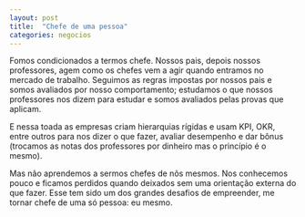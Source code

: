 ```yaml
---
layout: post
title:  "Chefe de uma pessoa"
categories: negocios
---
```


Fomos condicionados a termos chefe. Nossos pais, depois nossos professores, agem como os chefes vem a agir quando entramos no mercado de trabalho. Seguimos as regras impostas por nossos pais e somos avaliados por nosso comportamento; estudamos o que nossos professores nos dizem para estudar e somos avaliados pelas provas que aplicam.

E nessa toada as empresas criam hierarquias rígidas e usam KPI, OKR, entre outros para nos dizer o que fazer,  avaliar desempenho e dar bônus (trocamos as notas dos professores por dinheiro mas o princípio é o mesmo).

Mas não aprendemos a sermos chefes de nõs mesmos. Nos conhecemos pouco e ficamos perdidos quando deixados sem uma orientação externa do que fazer. Esse tem sido um dos grandes desafios de empreender, me tornar chefe de uma só pessoa: eu mesmo.